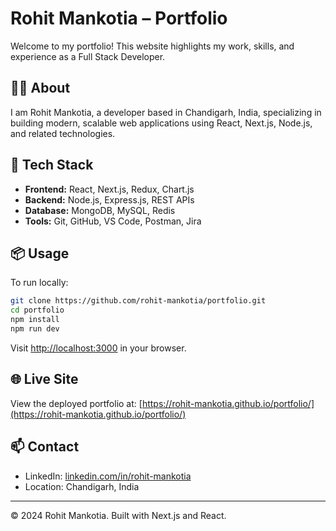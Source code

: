 


# Rohit Mankotia – Portfolio

Welcome to my portfolio! This website highlights my work, skills, and experience as a Full Stack Developer.

## 👨‍💻 About

I am Rohit Mankotia, a developer based in Chandigarh, India, specializing in building modern, scalable web applications using React, Next.js, Node.js, and related technologies.

## 🚀 Tech Stack

- **Frontend:** React, Next.js, Redux, Chart.js
- **Backend:** Node.js, Express.js, REST APIs
- **Database:** MongoDB, MySQL, Redis
- **Tools:** Git, GitHub, VS Code, Postman, Jira

## 📦 Usage

To run locally:

```bash
git clone https://github.com/rohit-mankotia/portfolio.git
cd portfolio
npm install
npm run dev
```

Visit [http://localhost:3000](http://localhost:3000) in your browser.

## 🌐 Live Site

View the deployed portfolio at: [https://rohit-mankotia.github.io/portfolio/](https://rohit-mankotia.github.io/portfolio/)

## 📫 Contact

- LinkedIn: [linkedin.com/in/rohit-mankotia](https://www.linkedin.com/in/rohit-mankotia)
- Location: Chandigarh, India

---

© 2024 Rohit Mankotia. Built with Next.js and React.
